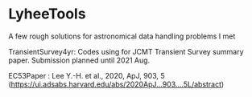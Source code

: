 # LyheeTools
A few rough solutions for astronomical data handling problems I met

TransientSurvey4yr: Codes using for JCMT Transient Survey summary paper. Submission planned until 2021 Aug.

EC53Paper : Lee Y.-H. et al., 2020, ApJ, 903, 5 (https://ui.adsabs.harvard.edu/abs/2020ApJ...903....5L/abstract)

